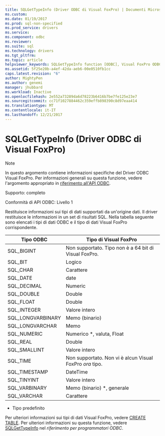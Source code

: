 ```yaml
---
title: SQLGetTypeInfo (Driver ODBC di Visual FoxPro) | Documenti Microsoft
ms.custom: 
ms.date: 01/19/2017
ms.prod: sql-non-specified
ms.prod_service: drivers
ms.service: 
ms.component: odbc
ms.reviewer: 
ms.suite: sql
ms.technology: drivers
ms.tgt_pltfrm: 
ms.topic: article
helpviewer_keywords: SQLGetTypeInfo function [ODBC], Visual FoxPro ODBC Driver
ms.assetid: 5f25e20b-a4ef-42da-aeb6-00e0510fb1cc
caps.latest.revision: "6"
author: MightyPen
ms.author: genemi
manager: jhubbard
ms.workload: Inactive
ms.openlocfilehash: 2e552a73289da6d78223b6416b7be7fe125e23e7
ms.sourcegitcommit: cc71f1027884462c359effb898390c8d97eaa414
ms.translationtype: MT
ms.contentlocale: it-IT
ms.lasthandoff: 12/21/2017
---
```

# <a name="sqlgettypeinfo-visual-foxpro-odbc-driver"></a>SQLGetTypeInfo (Driver ODBC di Visual FoxPro)
> [!NOTE]  
>  In questo argomento contiene informazioni specifiche del Driver ODBC Visual FoxPro. Per informazioni generali su questa funzione, vedere l'argomento appropriato in [riferimento all'API ODBC](../../odbc/reference/syntax/odbc-api-reference.md).  
  
 Supporto: completo  
  
 Conformità di API ODBC: Livello 1  
  
 Restituisce informazioni sui tipi di dati supportati da un'origine dati. Il driver restituisce le informazioni in un set di risultati SQL. Nella tabella seguente sono elencati i tipi di dati ODBC e il tipo di dati Visual FoxPro corrispondente.  
  
|Tipo ODBC|Tipo di Visual FoxPro|  
|---------------|------------------------|  
|SQL_BIGINT|Non supportato. Tipo non è a 64 bit di Visual FoxPro.|  
|SQL_BIT|Logico|  
|SQL_CHAR|Carattere|  
|SQL_DATE|date|  
|SQL_DECIMAL|Numeric|  
|SQL_DOUBLE|Double|  
|SQL_FLOAT|Double|  
|SQL_INTEGER|Valore intero|  
|SQL_LONGVARBINARY|Memo (binario)|  
|SQL_LONGVARCHAR|Memo|  
|SQL_NUMERIC|Numerico *, valuta, Float|  
|SQL_REAL|Double|  
|SQL_SMALLINT|Valore intero|  
|SQL_TIME|Non supportato. Non vi è alcun Visual FoxPro *ora* tipo.|  
|SQL_TIMESTAMP|DateTime|  
|SQL_TINYINT|Valore intero|  
|SQL_VARBINARY|Memo (binario) *, generale|  
|SQL_VARCHAR|Carattere|  
  
 * Tipo predefinito  
  
 Per ulteriori informazioni sui tipi di dati Visual FoxPro, vedere [CREATE TABLE](../../odbc/microsoft/create-table-sql-command.md). Per ulteriori informazioni su questa funzione, vedere [SQLGetTypeInfo](../../odbc/reference/syntax/sqlgettypeinfo-function.md) nel *riferimento per programmatori ODBC*.

